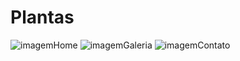 # Plantas
![imagemHome](https://user-images.githubusercontent.com/63137310/133115776-f3c76eca-f534-470c-9ba5-79471e68de09.png)
![imagemGaleria](https://user-images.githubusercontent.com/63137310/133117340-381ba0bf-dee4-4b46-981a-86ec17ce3f90.png)
![imagemContato](https://user-images.githubusercontent.com/63137310/133117508-f195703c-023e-46e3-9e6d-c967676ca41c.png)
